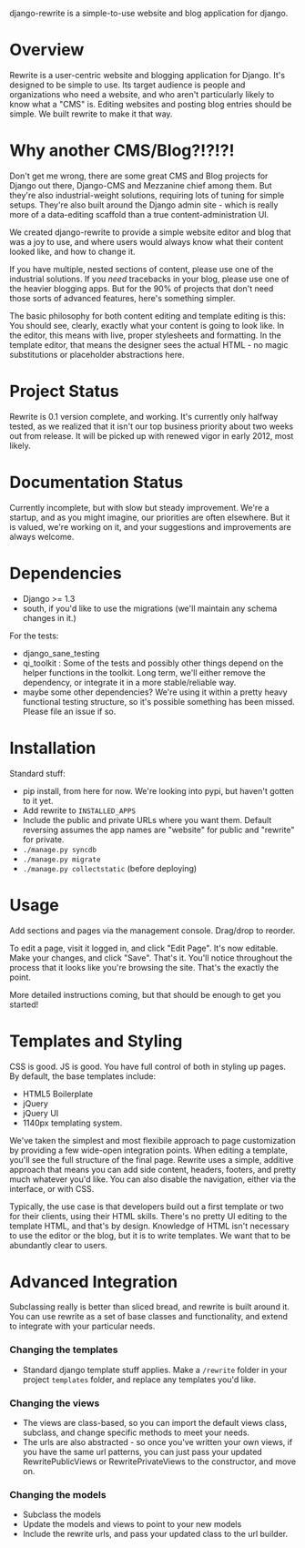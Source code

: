 django-rewrite is a simple-to-use website and blog application for django.

Overview
========
Rewrite is a user-centric website and blogging application for Django.  It's designed to be simple to use. Its target audience is people and organizations who need a website, and who aren't particularly likely to know what a "CMS" is.  Editing websites and posting blog entries should be simple.  We built rewrite to make it that way.


Why another CMS/Blog?!?!?!
==========================

Don't get me wrong, there are some great CMS and Blog projects for Django out there, Django-CMS and Mezzanine chief among them.  But they're also industrial-weight solutions, requiring lots of tuning for simple setups.  They're also built around the Django admin site - which is really more of a data-editing scaffold than a true content-administration UI.  

We created django-rewrite to provide a simple website editor and blog that was a joy to use, and where users would always know what their content looked like, and how to change it.

If you have multiple, nested sections of content, please use one of the industrial solutions.  If you *need* tracebacks in your blog, please use one of the heavier blogging apps.  But for the 90% of projects that don't need those sorts of advanced features, here's something simpler.

The basic philosophy for both content editing and template editing is this: You should see, clearly, exactly what your content is going to look like.  In the editor, this means with live, proper stylesheets and formatting.  In the template editor, that means the designer sees the actual HTML - no magic substitutions or placeholder abstractions here.


Project Status
==============

Rewrite is 0.1 version complete, and working. It's currently only halfway tested, as we realized that it isn't our top business priority about two weeks out from release.  It will be picked up with renewed vigor in early 2012, most likely.  


Documentation Status
====================

Currently incomplete, but with slow but steady improvement. We're a startup, and as you might imagine, our priorities are often elsewhere.  But it is valued, we're working on it, and your suggestions and improvements are always welcome.


Dependencies
============
- Django >= 1.3
- south, if you'd like to use the migrations (we'll maintain any schema changes in it.)

For the tests:
- django_sane_testing
- qi_toolkit : Some of the tests and possibly other things depend on the helper functions in the toolkit. Long term, we'll either remove the dependency, or integrate it in a more stable/reliable way.
- maybe some other dependencies? We're using it within a pretty heavy functional testing structure, so it's possible something has been missed. Please file an issue if so. 

Installation
============
Standard stuff: 

* pip install, from here for now.  We're looking into pypi, but haven't gotten to it yet.
* Add rewrite to `INSTALLED_APPS`
* Include the public and private URLs where you want them. Default reversing assumes the app names are "website" for public and "rewrite" for private.
* `./manage.py syncdb`
* `./manage.py migrate`
* `./manage.py collectstatic` (before deploying)

Usage
=====

Add sections and pages via the management console.  Drag/drop to reorder.

To edit a page, visit it logged in, and click "Edit Page".  It's now editable. Make your changes, and click "Save".  That's it. You'll notice throughout the process that it looks like you're browsing the site. That's the exactly the point.

More detailed instructions coming, but that should be enough to get you started!


Templates and Styling
=====================

CSS is good. JS is good.  You have full control of both in styling up pages.  By default, the base templates include:

* HTML5 Boilerplate
* jQuery
* jQuery UI
* 1140px templating system.

We've taken the simplest and most flexibile approach to page customization by providing a few wide-open integration points.  When editing a template, you'll see the full structure of the final page. Rewrite uses a simple, additive approach that means you can add side content, headers, footers, and pretty much whatever you'd like.  You can also disable the navigation, either via the interface, or with CSS.

Typically, the use case is that developers build out a first template or two for their clients, using their HTML skills.  There's no pretty UI editing to the template HTML, and that's by design. Knowledge of HTML isn't necessary to use the editor or the blog, but it is to write templates. We want that to be abundantly clear to users.


Advanced Integration
====================

Subclassing really is better than sliced bread, and rewrite is built around it.  You can use rewrite as a set of base classes and functionality, and extend to integrate with your particular needs.

### Changing the templates 

* Standard django template stuff applies. Make a `/rewrite` folder in your project `templates` folder, and replace any templates you'd like.

### Changing the views

* The views are class-based, so you can import the default views class, subclass, and change specific methods to meet your needs.
* The urls are also abstracted - so once you've written your own views, if you have the same url patterns, you can just pass your updated RewritePublicViews or RewritePrivateViews to the constructor, and move on.

### Changing the models

* Subclass the models
* Update the models and views to point to your new models
* Include the rewrite urls, and pass your updated class to the url builder.

